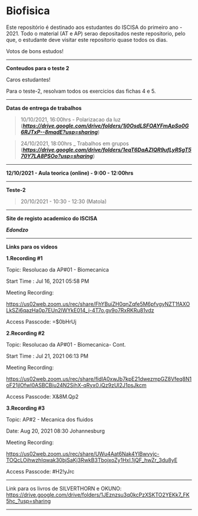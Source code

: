 # Biofisica

Este repositório é destinado aos estudantes do ISCISA do primeiro ano - 2021. Todo o material (AT e AP) serao depositados neste repositorio, pelo que, o estudante deve visitar este repositorio quase todos os dias. 

Votos de bons estudos!

-------------------------------------------------------------------------------------------------------------------------------

**Conteudos para o teste 2**

Caros estudantes!

Para o teste-2, resolvam todos os exercicios das fichas 4 e 5.




--------------------------------------------------------------------------------------------------------------------------------

**Datas de entrega de trabalhos**

> 10/10/2021, 16:00hrs - Polarizacao da luz (***https://drive.google.com/drive/folders/1j0OsdLSFOAYFmApSo0G6RJTxP--8mqdE?usp=sharing***)

> 24/10/2021, 18:00hrs  _ Trabalhos em grupos (***https://drive.google.com/drive/folders/1eqT6DaAZIQR9ufLyRSgT570Y7LA8PSOo?usp=sharing***)

---------------------------------------------------------------------------------------------------------------------------

**12/10/2021 - Aula teorica (online) - 9:00 - 12:00hrs**

-----------------------------------------------------------------------------

**Teste-2**

> 20/10/2021 - 10:30 - 12:30 (Matola)

















-------------------------------------------------------
**Site de registo academico do ISCISA**

***Edondzo***




-------------------------------------------------------------------------------------------------------------------

**Links para os videos**

**1.Recording #1**

Topic: Resolucao da AP#01 - Biomecanica

Start Time : Jul 16, 2021 05:58 PM

Meeting Recording:

https://us02web.zoom.us/rec/share/FhYBuiZH0qnZqfe5M6pfvgyNZT1fAXOLkSZi6qazHa0p7EUn2lWYkE014_j-4T7o.gv9o7RxRKRu81vdz

Access Passcode: =$0bHrUj

**2.Recording #2**

Topic: Resolucao da AP#01 - Biomecanica- Cont.

Start Time : Jul 21, 2021 06:13 PM

Meeting Recording:

https://us02web.zoom.us/rec/share/fidIA0xwJb7kpE21dwezmpGZ8Vfeq8N1oF21jlOfwI0ASBCBiu24N2SihX-qRyx0.iQz9zUl2J1psJkcm

Access Passcode: X&8M.Qp2

**3.Recording #3**

Topic: AP#2 - Mecanica dos fluidos

Date: Aug 20, 2021 08:30 Johannesburg

Meeting Recording:

https://us02web.zoom.us/rec/share/UWu4Aat6Nak4YlBwvyjc-TOQcLOihwzhIqwak30bjSaKj3RwkB3TbojxoZy1HxI.1jQF_hwZr_3du8yE

Access Passcode: #H2!yJrc

















----------------------------------------------------------------------------------------------------------------------------------

Link para os livros de SILVERTHORN e OKUNO: https://drive.google.com/drive/folders/1JEznzsu3q0kcPzXSKTO2YEKk7_FK5hc_?usp=sharing

------------------------------------------------------------------------------------------------------------------------------------

